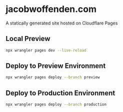 # jacobwoffenden.com

A statically generated site hosted on Cloudflare Pages

## Local Preview

```bash
npx wrangler pages dev --live-reload
```

## Deploy to Preview Environment

```bash
npx wrangler pages deploy --branch preview
```

## Deploy to Production Environment

```bash
npx wrangler pages deploy --branch production
```
